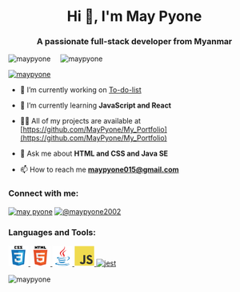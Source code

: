 <h1 align="center">Hi 👋, I'm May Pyone</h1>
<h3 align="center">A passionate full-stack developer from Myanmar</h3>
<img align="right" width="400" src="https://media.tenor.com/S59bPkT0pqcAAAAC/programming.gif" alt="maypyone" /> 
<p align="left"> <img src="https://komarev.com/ghpvc/?username=maypyone&label=Profile%20views&color=0e75b6&style=flat" alt="maypyone" /> </p>

<p align="left"> <a href="https://github.com/ryo-ma/github-profile-trophy"><img src="https://github-profile-trophy.vercel.app/?username=maypyone" alt="maypyone" /></a> </p>

- 🔭 I’m currently working on [To-do-list](https://github.com/MayPyone/to-do-list)

- 🌱 I’m currently learning **JavaScript and React**

- 👨‍💻 All of my projects are available at [https://github.com/MayPyone/My_Portfolio](https://github.com/MayPyone/My_Portfolio)

- 💬 Ask me about **HTML and CSS and Java SE**

- 📫 How to reach me **maypyone015@gmail.com**

<h3 align="left">Connect with me:</h3>
<p align="left">
<a href="https://www.linkedin.com/in/may-pyone-9439961a3/" target="blank"><img align="center" src="https://raw.githubusercontent.com/rahuldkjain/github-profile-readme-generator/master/src/images/icons/Social/linked-in-alt.svg" alt="may pyone" height="30" width="40" /></a>
<a href="https://www.hackerrank.com/maypyone2002?hr_r=1" target="blank"><img align="center" src="https://raw.githubusercontent.com/rahuldkjain/github-profile-readme-generator/master/src/images/icons/Social/hackerrank.svg" alt="@maypyone2002" height="30" width="40" /></a>
</p>

<h3 align="left">Languages and Tools:</h3>
<p align="left"> <a href="https://www.w3schools.com/css/" target="_blank" rel="noreferrer"> <img src="https://raw.githubusercontent.com/devicons/devicon/master/icons/css3/css3-original-wordmark.svg" alt="css3" width="40" height="40"/> </a> <a href="https://www.w3.org/html/" target="_blank" rel="noreferrer"> <img src="https://raw.githubusercontent.com/devicons/devicon/master/icons/html5/html5-original-wordmark.svg" alt="html5" width="40" height="40"/> </a> <a href="https://www.java.com" target="_blank" rel="noreferrer"> <img src="https://raw.githubusercontent.com/devicons/devicon/master/icons/java/java-original.svg" alt="java" width="40" height="40"/> </a> <a href="https://developer.mozilla.org/en-US/docs/Web/JavaScript" target="_blank" rel="noreferrer"> <img src="https://raw.githubusercontent.com/devicons/devicon/master/icons/javascript/javascript-original.svg" alt="javascript" width="40" height="40"/> </a> <a href="https://jestjs.io" target="_blank" rel="noreferrer"> <img src="https://www.vectorlogo.zone/logos/jestjsio/jestjsio-icon.svg" alt="jest" width="40" height="40"/> </a> </p>

<p><img align="center" src="https://github-readme-stats.vercel.app/api/top-langs?username=maypyone&show_icons=true&locale=en&layout=compact" alt="maypyone" /></p>
